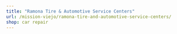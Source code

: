 ```yaml
---
title: "Ramona Tire & Automotive Service Centers"
url: /mission-viejo/ramona-tire-and-automotive-service-centers/
shop: car repair
---
```

